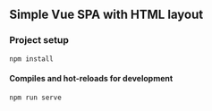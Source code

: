 ## Simple Vue SPA with HTML layout

### Project setup
```
npm install
```

#### Compiles and hot-reloads for development
```
npm run serve
```